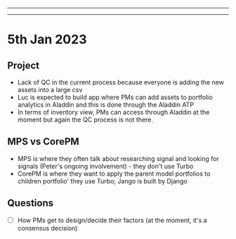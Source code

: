 
----





----

# 5th Jan 2023

## Project
- Lack of QC in the current process because everyone is adding the new assets into a large csv
- Luc is expected to build app where PMs can add assets to portfolio analytics in Aladdin and this is done through the Aladdin ATP
- In terms of inventory view, PMs can access through Aladdin at the moment but again the QC process is not there. 

## MPS vs CorePM
- MPS is where they often talk about researching signal and looking for signals (Peter's ongoing involvement) - they don't use Turbo
- CorePM is where they want to apply the parent model portfolios to children portfolio' they use Turbo; Jango is built by Django

## Questions
- [ ] How PMs get to design/decide their factors (at the moment, it's a consensus decision)






